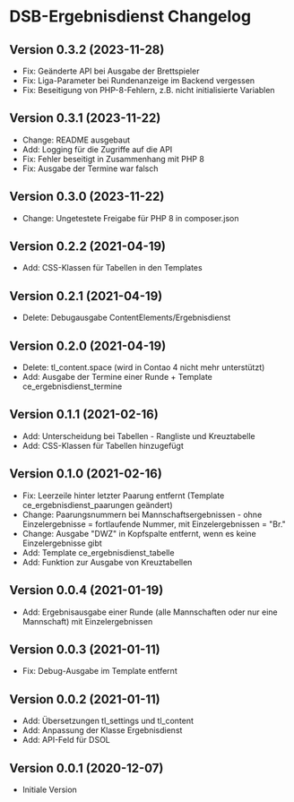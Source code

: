 # DSB-Ergebnisdienst Changelog

## Version 0.3.2 (2023-11-28)

* Fix: Geänderte API bei Ausgabe der Brettspieler
* Fix: Liga-Parameter bei Rundenanzeige im Backend vergessen
* Fix: Beseitigung von PHP-8-Fehlern, z.B. nicht initialisierte Variablen

## Version 0.3.1 (2023-11-22)

* Change: README ausgebaut
* Add: Logging für die Zugriffe auf die API
* Fix: Fehler beseitigt in Zusammenhang mit PHP 8
* Fix: Ausgabe der Termine war falsch

## Version 0.3.0 (2023-11-22)

* Change: Ungetestete Freigabe für PHP 8 in composer.json

## Version 0.2.2 (2021-04-19)

* Add: CSS-Klassen für Tabellen in den Templates

## Version 0.2.1 (2021-04-19)

* Delete: Debugausgabe ContentElements/Ergebnisdienst

## Version 0.2.0 (2021-04-19)

* Delete: tl_content.space (wird in Contao 4 nicht mehr unterstützt)
* Add: Ausgabe der Termine einer Runde + Template ce_ergebnisdienst_termine

## Version 0.1.1 (2021-02-16)

* Add: Unterscheidung bei Tabellen - Rangliste und Kreuztabelle
* Add: CSS-Klassen für Tabellen hinzugefügt

## Version 0.1.0 (2021-02-16)

* Fix: Leerzeile hinter letzter Paarung entfernt (Template ce_ergebnisdienst_paarungen geändert)
* Change: Paarungsnummern bei Mannschaftsergebnissen - ohne Einzelergebnisse = fortlaufende Nummer, mit Einzelergebnissen = "Br."
* Change: Ausgabe "DWZ" in Kopfspalte entfernt, wenn es keine Einzelergebnisse gibt
* Add: Template ce_ergebnisdienst_tabelle
* Add: Funktion zur Ausgabe von Kreuztabellen

## Version 0.0.4 (2021-01-19)

* Add: Ergebnisausgabe einer Runde (alle Mannschaften oder nur eine Mannschaft) mit Einzelergebnissen

## Version 0.0.3 (2021-01-11)

* Fix: Debug-Ausgabe im Template entfernt

## Version 0.0.2 (2021-01-11)

* Add: Übersetzungen tl_settings und tl_content
* Add: Anpassung der Klasse Ergebnisdienst
* Add: API-Feld für DSOL

## Version 0.0.1 (2020-12-07)

* Initiale Version
